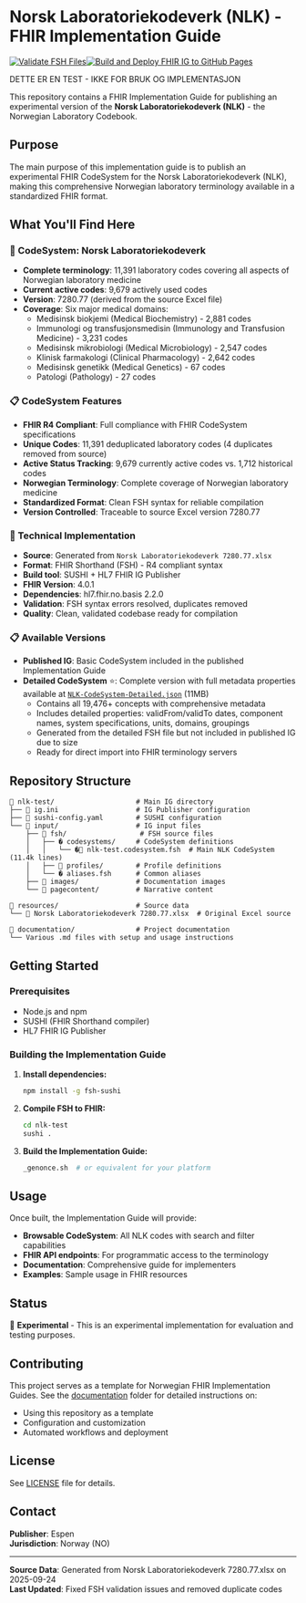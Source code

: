 # Norsk Laboratoriekodeverk (NLK) - FHIR Implementation Guide

[![Validate FSH Files](https://github.com/rockphotog/nlk-test/actions/workflows/validate-fsh.yml/badge.svg)](https://github.com/rockphotog/nlk-test/actions/workflows/validate-fsh.yml)[![Build and Deploy FHIR IG to GitHub Pages](https://github.com/rockphotog/nlk-test/actions/workflows/ig-gh-pages.yml/badge.svg)](https://github.com/rockphotog/nlk-test/actions/workflows/ig-gh-pages.yml)

DETTE ER EN TEST - IKKE FOR BRUK OG IMPLEMENTASJON

This repository contains a FHIR Implementation Guide for publishing an experimental version of the **Norsk Laboratoriekodeverk (NLK)** - the Norwegian Laboratory Codebook.

## Purpose

The main purpose of this implementation guide is to publish an experimental FHIR CodeSystem for the Norsk Laboratoriekodeverk (NLK), making this comprehensive Norwegian laboratory terminology available in a standardized FHIR format.

## What You'll Find Here

### 🧬 CodeSystem: Norsk Laboratoriekodeverk

- **Complete terminology**: 11,391 laboratory codes covering all aspects of Norwegian laboratory medicine
- **Current active codes**: 9,679 actively used codes
- **Version**: 7280.77 (derived from the source Excel file)
- **Coverage**: Six major medical domains:
  - Medisinsk biokjemi (Medical Biochemistry) - 2,881 codes
  - Immunologi og transfusjonsmedisin (Immunology and Transfusion Medicine) - 3,231 codes  
  - Medisinsk mikrobiologi (Medical Microbiology) - 2,547 codes
  - Klinisk farmakologi (Clinical Pharmacology) - 2,642 codes
  - Medisinsk genetikk (Medical Genetics) - 67 codes
  - Patologi (Pathology) - 27 codes

### 📋 CodeSystem Features

- **FHIR R4 Compliant**: Full compliance with FHIR CodeSystem specifications
- **Unique Codes**: 11,391 deduplicated laboratory codes (4 duplicates removed from source)
- **Active Status Tracking**: 9,679 currently active codes vs. 1,712 historical codes
- **Norwegian Terminology**: Complete coverage of Norwegian laboratory medicine
- **Standardized Format**: Clean FSH syntax for reliable compilation
- **Version Controlled**: Traceable to source Excel version 7280.77

### 🔧 Technical Implementation

- **Source**: Generated from `Norsk Laboratoriekodeverk 7280.77.xlsx`
- **Format**: FHIR Shorthand (FSH) - R4 compliant syntax
- **Build tool**: SUSHI + HL7 FHIR IG Publisher
- **FHIR Version**: 4.0.1
- **Dependencies**: hl7.fhir.no.basis 2.2.0
- **Validation**: FSH syntax errors resolved, duplicates removed
- **Quality**: Clean, validated codebase ready for compilation

### 📋 Available Versions

- **Published IG**: Basic CodeSystem included in the published Implementation Guide
- **Detailed CodeSystem** ⭐: Complete version with full metadata properties available at [`NLK-CodeSystem-Detailed.json`](NLK-CodeSystem-Detailed.json) (11MB)
  - Contains all 19,476+ concepts with comprehensive metadata
  - Includes detailed properties: validFrom/validTo dates, component names, system specifications, units, domains, groupings
  - Generated from the detailed FSH file but not included in published IG due to size
  - Ready for direct import into FHIR terminology servers

## Repository Structure

```text
📁 nlk-test/                    # Main IG directory
├── 📄 ig.ini                   # IG Publisher configuration
├── 📄 sushi-config.yaml        # SUSHI configuration
└── 📁 input/                   # IG input files
    ├── 📁 fsh/                  # FSH source files
    │   ├── � codesystems/     # CodeSystem definitions
    │   │   └── �📄 nlk-test.codesystem.fsh  # Main NLK CodeSystem (11.4k lines)
    │   ├── 📁 profiles/        # Profile definitions
    │   └── � aliases.fsh      # Common aliases
    ├── 📁 images/              # Documentation images
    └── 📁 pagecontent/         # Narrative content

📁 resources/                   # Source data
└── 📄 Norsk Laboratoriekodeverk 7280.77.xlsx  # Original Excel source

📁 documentation/               # Project documentation
└── Various .md files with setup and usage instructions
```

## Getting Started

### Prerequisites

- Node.js and npm
- SUSHI (FHIR Shorthand compiler)
- HL7 FHIR IG Publisher

### Building the Implementation Guide

1. **Install dependencies:**

   ```bash
   npm install -g fsh-sushi
   ```

2. **Compile FSH to FHIR:**

   ```bash
   cd nlk-test
   sushi .
   ```

3. **Build the Implementation Guide:**

   ```bash
   _genonce.sh  # or equivalent for your platform
   ```

## Usage

Once built, the Implementation Guide will provide:

- **Browsable CodeSystem**: All NLK codes with search and filter capabilities
- **FHIR API endpoints**: For programmatic access to the terminology
- **Documentation**: Comprehensive guide for implementers
- **Examples**: Sample usage in FHIR resources

## Status

🚧 **Experimental** - This is an experimental implementation for evaluation and testing purposes.

## Contributing

This project serves as a template for Norwegian FHIR Implementation Guides. See the [documentation](documentation/) folder for detailed instructions on:

- Using this repository as a template
- Configuration and customization
- Automated workflows and deployment

## License

See [LICENSE](LICENSE) file for details.

## Contact

**Publisher**: Espen  
**Jurisdiction**: Norway (NO)

---

**Source Data**: Generated from Norsk Laboratoriekodeverk 7280.77.xlsx on 2025-09-24  
**Last Updated**: Fixed FSH validation issues and removed duplicate codes
